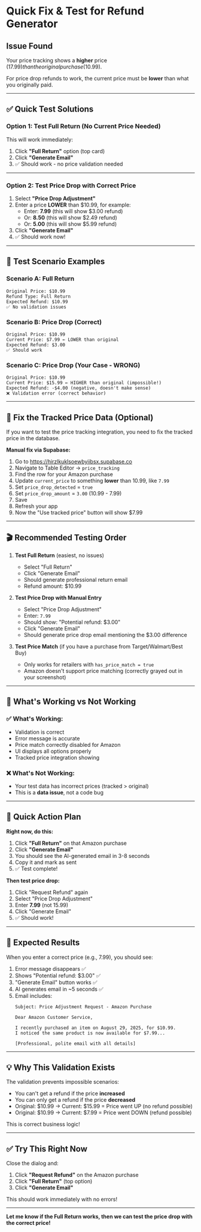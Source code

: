 # Quick Fix & Test for Refund Generator

## Issue Found

Your price tracking shows a **higher** price ($17.99) than the original purchase ($10.99).

For price drop refunds to work, the current price must be **lower** than what you originally paid.

---

## ✅ Quick Test Solutions

### Option 1: Test Full Return (No Current Price Needed)

This will work immediately:

1. Click **"Full Return"** option (top card)
2. Click **"Generate Email"**
3. ✅ Should work - no price validation needed

---

### Option 2: Test Price Drop with Correct Price

1. Select **"Price Drop Adjustment"**
2. Enter a price **LOWER** than $10.99, for example:
   - Enter: **7.99** (this will show $3.00 refund)
   - Or: **8.50** (this will show $2.49 refund)
   - Or: **5.00** (this will show $5.99 refund)
3. Click **"Generate Email"**
4. ✅ Should work now!

---

## 🎯 Test Scenario Examples

### Scenario A: Full Return
```
Original Price: $10.99
Refund Type: Full Return
Expected Refund: $10.99
✅ No validation issues
```

### Scenario B: Price Drop (Correct)
```
Original Price: $10.99
Current Price: $7.99 ← LOWER than original
Expected Refund: $3.00
✅ Should work
```

### Scenario C: Price Drop (Your Case - WRONG)
```
Original Price: $10.99
Current Price: $15.99 ← HIGHER than original (impossible!)
Expected Refund: -$4.00 (negative, doesn't make sense)
❌ Validation error (correct behavior)
```

---

## 🔧 Fix the Tracked Price Data (Optional)

If you want to test the price tracking integration, you need to fix the tracked price in the database.

**Manual fix via Supabase:**

1. Go to https://hirzlkuklsoewbyiibsx.supabase.co
2. Navigate to Table Editor → `price_tracking`
3. Find the row for your Amazon purchase
4. Update `current_price` to something **lower** than 10.99, like `7.99`
5. Set `price_drop_detected` = `true`
6. Set `price_drop_amount` = `3.00` (10.99 - 7.99)
7. Save
8. Refresh your app
9. Now the "Use tracked price" button will show $7.99

---

## 🎬 Recommended Testing Order

1. **Test Full Return** (easiest, no issues)
   - Select "Full Return"
   - Click "Generate Email"
   - Should generate professional return email
   - Refund amount: $10.99

2. **Test Price Drop with Manual Entry**
   - Select "Price Drop Adjustment"
   - Enter: `7.99`
   - Should show: "Potential refund: $3.00"
   - Click "Generate Email"
   - Should generate price drop email mentioning the $3.00 difference

3. **Test Price Match** (if you have a purchase from Target/Walmart/Best Buy)
   - Only works for retailers with `has_price_match = true`
   - Amazon doesn't support price matching (correctly grayed out in your screenshot)

---

## 📝 What's Working vs Not Working

### ✅ What's Working:
- Validation is correct
- Error message is accurate
- Price match correctly disabled for Amazon
- UI displays all options properly
- Tracked price integration showing

### ❌ What's Not Working:
- Your test data has incorrect prices (tracked > original)
- This is a **data issue**, not a code bug

---

## 🚀 Quick Action Plan

**Right now, do this:**

1. Click **"Full Return"** on that Amazon purchase
2. Click **"Generate Email"**
3. You should see the AI-generated email in 3-8 seconds
4. Copy it and mark as sent
5. ✅ Test complete!

**Then test price drop:**

1. Click "Request Refund" again
2. Select "Price Drop Adjustment"
3. Enter **7.99** (not 15.99)
4. Click "Generate Email"
5. ✅ Should work!

---

## 🎯 Expected Results

When you enter a correct price (e.g., 7.99), you should see:

1. Error message disappears ✅
2. Shows "Potential refund: $3.00" ✅
3. "Generate Email" button works ✅
4. AI generates email in ~5 seconds ✅
5. Email includes:
   ```
   Subject: Price Adjustment Request - Amazon Purchase

   Dear Amazon Customer Service,

   I recently purchased an item on August 29, 2025, for $10.99.
   I noticed the same product is now available for $7.99...

   [Professional, polite email with all details]
   ```

---

## 💡 Why This Validation Exists

The validation prevents impossible scenarios:
- You can't get a refund if the price **increased**
- You can only get a refund if the price **decreased**
- Original: $10.99 → Current: $15.99 = Price went UP (no refund possible)
- Original: $10.99 → Current: $7.99 = Price went DOWN (refund possible)

This is correct business logic!

---

## ✅ Try This Right Now

Close the dialog and:

1. Click **"Request Refund"** on the Amazon purchase
2. Click **"Full Return"** (top option)
3. Click **"Generate Email"**

This should work immediately with no errors!

---

**Let me know if the Full Return works, then we can test the price drop with the correct price!**
